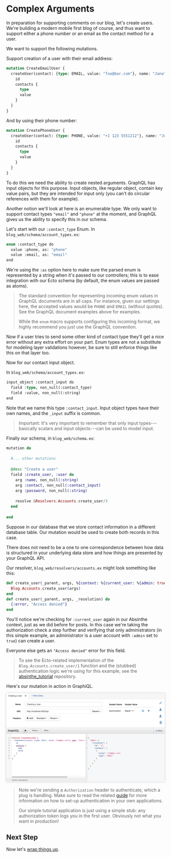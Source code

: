 # Complex Arguments

In preparation for supporting comments on our blog, let's create users. We're building
a modern mobile first blog of course, and thus want to support either a phone number
or an email as the contact method for a user.

We want to support the following mutations.

Support creation of a user with their email address:

```graphql
mutation CreateEmailUser {
  createUser(contact: {type: EMAIL, value: "foo@bar.com"}, name: "Jane", password: "hunter1") {
    id
    contacts {
      type
      value
    }
  }
}
```

And by using their phone number:

```graphql
mutation CreatePhoneUser {
  createUser(contact: {type: PHONE, value: "+1 123 5551212"}, name: "Joe", password: "hunter2") {
    id
    contacts {
      type
      value
    }
  }
}
```

To do this we need the ability to create nested arguments. GraphQL has input objects
for this purpose. Input objects, like regular object, contain key value pairs, but
they are intended for input only (you can't do circular references with them for example).

Another notion we'll look at here is an enumerable type. We only want to support contact
types `"email"` and `"phone"` at the moment, and GraphQL gives us the ability to
specify this in our schema.

Let's start with our `:contact_type` Enum. In `blog_web/schema/account_types.ex`:

```graphql
enum :contact_type do
  value :phone, as: "phone"
  value :email, as: "email"
end
```

We're using the `:as` option here to make sure the parsed enum is represented by a string
when it's passed to our controllers; this is to ease integration with our Ecto schema
(by default, the enum values are passed as atoms).

> The standard convention for representing incoming enum values in
> GraphQL documents are in all caps. For instance, given our settings
> here, the accepted values would be `PHONE` and `EMAIL` (without
> quotes). See the GraphQL document examples above for examples.
>
> While the `enum` macro supports configuring this incoming format, we
> highly recommend you just use the GraphQL convention.

Now if a user tries to send some other kind of contact type they'll
get a nice error without any extra effort on your part. Enum types are
not a substitute for modeling layer validations however, be sure to
still enforce things like this on that layer too.

Now for our contact input object.

In `blog_web/schema/account_types.ex`:

```graphql
input_object :contact_input do
  field :type, non_null(:contact_type)
  field :value, non_null(:string)
end
```

Note that we name this type `:contact_input`. Input object types have
their own names, and the `_input` suffix is common.

> Important: It's very important to remember that only input
> types---basically scalars and input objects---can be used to model
> input.

Finally our schema, in `blog_web/schema.ex`:

```elixir
mutation do

  #... other mutations

  @desc "Create a user"
  field :create_user, :user do
    arg :name, non_null(:string)
    arg :contact, non_null(:contact_input)
    arg :password, non_null(:string)

    resolve &Resolvers.Accounts.create_user/3
  end

end
```

Suppose in our database that we store contact information in a different database
table. Our mutation would be used to create both records in this case.

There does not need to be a one to one correspondence between how data is structured
in your underlying data store and how things are presented by your GraphQL API.

Our resolver, `blog_web/resolvers/accounts.ex` might look something like this:

```elixir
def create_user(_parent, args, %{context: %{current_user: %{admin: true}}}) do
  Blog.Accounts.create_user(args)
end
def create_user(_parent, args, _resolution) do
  {:error, "Access denied"}
end
```

You'll notice we're checking for `:current_user` again in our Absinthe
context, just as we did before for posts. In this case we're taking
the authorization check a step further and verifying that only
administrators (in this simple example, an administrator is a user
account with `:admin` set to `true`) can create a user.

Everyone else gets an `"Access denied"` error for this field.

> To see the Ecto-related implementation of the
> `Blog.Accounts.create_user/1` function and the (stubbed) authentication logic we're
> using for this example, see the [absinthe_tutorial](https://github.com/absinthe-graphql/absinthe_tutorial)
> repository.

Here's our mutation in action in GraphiQL.

<img style="box-shadow: 0 0 6px #ccc;" src="/guides/assets/tutorial/graphiql_create_user.png" alt=""/>

> Note we're sending a `Authorization` header to authenticate, which a
> plug is handling. Make sure to read the
> related [guide](../context-and-authentication.md) for more
> information on how to set-up authentication in your own
> applications.
>
> Our simple tutorial application is just using a simple stub: any
> authorization token logs you in the first user. Obviously not what
> you want in production!

## Next Step

Now let's [wrap things up](conclusion.md).
